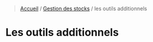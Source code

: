 > [Accueil](../../index.md) / [Gestion des stocks](../index.md) / les outils additionnels

# Les outils additionnels